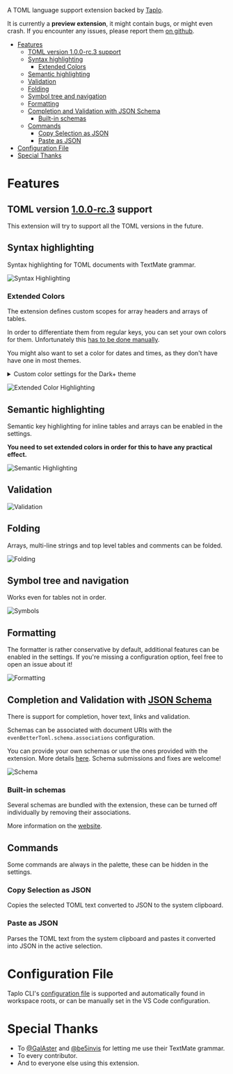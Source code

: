 

A TOML language support extension backed by [Taplo](https://taplo.tamasfe.dev).

It is currently a **preview extension**, it might contain bugs, or might even crash. If you encounter any issues, please report them [on github](https://github.com/tamasfe/taplo/issues).

- [Features](#features)
  - [TOML version 1.0.0-rc.3 support](#toml-version-100-rc3-support)
  - [Syntax highlighting](#syntax-highlighting)
    - [Extended Colors](#extended-colors)
  - [Semantic highlighting](#semantic-highlighting)
  - [Validation](#validation)
  - [Folding](#folding)
  - [Symbol tree and navigation](#symbol-tree-and-navigation)
  - [Formatting](#formatting)
  - [Completion and Validation with JSON Schema](#completion-and-validation-with-json-schema)
    - [Built-in schemas](#built-in-schemas)
  - [Commands](#commands)
    - [Copy Selection as JSON](#copy-selection-as-json)
    - [Paste as JSON](#paste-as-json)
- [Configuration File](#configuration-file)
- [Special Thanks](#special-thanks)

# Features

## TOML version [1.0.0-rc.3](https://toml.io/en/v1.0.0-rc.3) support

This extension will try to support all the TOML versions in the future.

## Syntax highlighting

Syntax highlighting for TOML documents with TextMate grammar.

![Syntax Highlighting](highlight.png)

### Extended Colors

The extension defines custom scopes for array headers and arrays of tables.

In order to differentiate them from regular keys, you can set your own colors for them. Unfortunately this [has to be done manually](https://github.com/Microsoft/vscode/issues/32813).

You might also want to set a color for dates and times, as they don't have have one in most themes.

<details>
<summary>Custom color settings for the Dark+ theme</summary>

```json
{
  "editor.tokenColorCustomizations": {
      "textMateRules": [
          {
              "scope": "variable.key.table",
              "settings": {
                  "foreground": "#4EC9B0",
              },
          },
          {
              "scope": "variable.key.array",
              "settings": {
                  "foreground": "#569CD6",
              }
          },
          {
              "scope": "constant.other.time",
              "settings": {
                  "foreground": "#DCDCAA",
              }
          }
      ]
  },
}
```
</details>

![Extended Color Highlighting](extended_colors.png)

## Semantic highlighting

Semantic key highlighting for inline tables and arrays can be enabled in the settings.

**You need to set extended colors in order for this to have any practical effect.**

![Semantic Highlighting](semantic_colors.png)

## Validation

![Validation](validation.gif)

## Folding

Arrays, multi-line strings and top level tables and comments can be folded.

![Folding](folding.gif)

## Symbol tree and navigation

Works even for tables not in order.

![Symbols](symbols.gif)

## Formatting

The formatter is rather conservative by default, additional features can be enabled in the settings. If you're missing a configuration option, feel free to open an issue about it!

![Formatting](formatting.gif)

## Completion and Validation with [JSON Schema](https://json-schema.org/)

There is support for completion, hover text, links and validation.

Schemas can be associated with document URIs with the `evenBetterToml.schema.associations` configuration.

You can provide your own schemas or use the ones provided with the extension. More details [here](https://taplo.tamasfe.dev/configuration/#schemas). Schema submissions and fixes are welcome!

![Schema](schema.gif)

### Built-in schemas

Several schemas are bundled with the extension, these can be turned off individually by removing their associations.

More information on the [website](https://taplo.tamasfe.dev/configuration/#built-in-schemas).

## Commands

Some commands are always in the palette, these can be hidden in the settings.

### Copy Selection as JSON

Copies the selected TOML text converted to JSON to the system clipboard.

### Paste as JSON

Parses the TOML text from the system clipboard and pastes it converted into JSON in the active selection.

# Configuration File

Taplo CLI's [configuration file](https://taplo.tamasfe.dev/configuration/#configuration-file) is supported and automatically found in workspace roots, or can be manually set in the VS Code configuration.

# Special Thanks

- To [@GalAster](https://github.com/GalAster) and [@be5invis](https://github.com/be5invis) for letting me use their TextMate grammar.
- To every contributor.
- And to everyone else using this extension.
